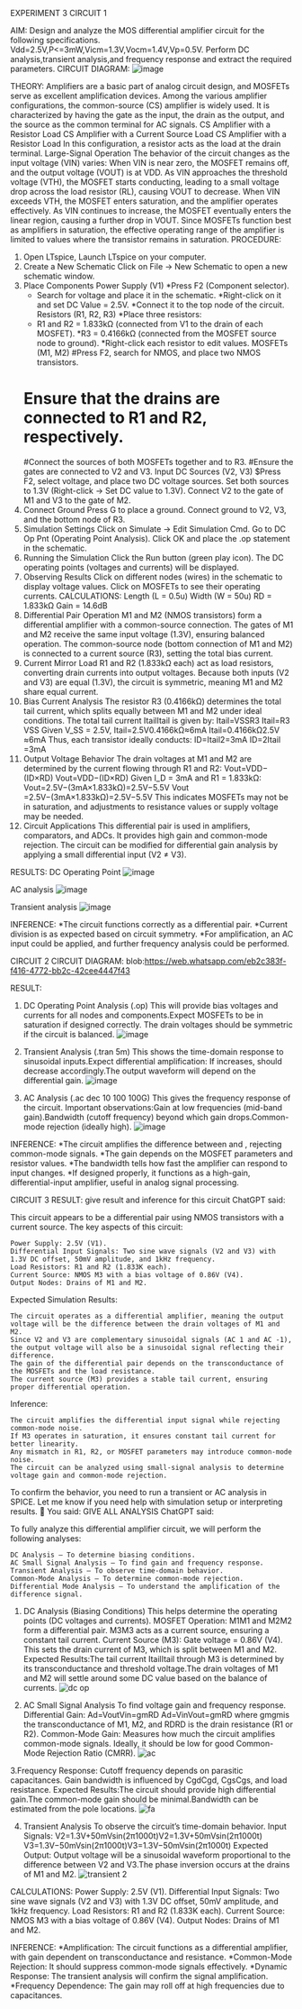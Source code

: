
EXPERIMENT 3
CIRCUIT 1

AIM: Design and analyze the MOS differential amplifier circuit for the following specifications.
Vdd=2.5V,P<=3mW,Vicm=1.3V,Vocm=1.4V,Vp=0.5V. Perform DC analysis,transient analysis,and frequency response and extract the required parameters.
CIRCUIT DIAGRAM: ![image](https://github.com/user-attachments/assets/6517842a-a382-4a34-89b1-340af4a62dae)

THEORY:
Amplifiers are a basic part of analog circuit design, and MOSFETs serve as excellent amplification devices. Among the various amplifier configurations, the common-source (CS) amplifier is widely used. It is characterized by having the gate as the input, the drain as the output, and the source as the common terminal for AC signals.
CS Amplifier with a Resistor Load
CS Amplifier with a Current Source Load
CS Amplifier with a Resistor Load
In this configuration, a resistor acts as the load at the drain terminal.
Large-Signal Operation
The behavior of the circuit changes as the input voltage (VIN) varies:
When VIN is near zero, the MOSFET remains off, and the output voltage (VOUT) is at VDD.
As VIN approaches the threshold voltage (VTH), the MOSFET starts conducting, leading to a small voltage drop across the load resistor (RL), causing VOUT to decrease.
When VIN exceeds VTH, the MOSFET enters saturation, and the amplifier operates effectively.
As VIN continues to increase, the MOSFET eventually enters the linear region, causing a further drop in VOUT.
Since MOSFETs function best as amplifiers in saturation, the effective operating range of the amplifier is limited to values where the transistor remains in saturation.
PROCEDURE:
1. Open LTspice, Launch LTspice on your computer.
2. Create a New Schematic
 Click on File → New Schematic to open a new schematic window.
3. Place Components
Power Supply (V1)
     *Press F2 (Component selector).
    * Search for voltage and place it in the schematic.
     *Right-click on it and set DC Value = 2.5V.
    *Connect it to the top node of the circuit.
Resistors (R1, R2, R3)
   *Place three resistors:
   * R1 and R2 = 1.833kΩ (connected from V1 to the drain of each MOSFET).
   *R3 = 0.4166kΩ (connected from the MOSFET source node to ground).
    *Right-click each resistor to edit values.
MOSFETs (M1, M2)
    #Press F2, search for NMOS, and place two NMOS transistors.
   # Ensure that the drains are connected to R1 and R2, respectively.
    #Connect the sources of both MOSFETs together and to R3.
    #Ensure the gates are connected to V2 and V3.
Input DC Sources (V2, V3)
    $Press F2, select voltage, and place two DC voltage sources.
     Set both sources to 1.3V (Right-click → Set DC value to 1.3V).
    Connect V2 to the gate of M1 and V3 to the gate of M2.
4. Connect Ground
    Press G to place a ground.
    Connect ground to V2, V3, and the bottom node of R3.
5. Simulation Settings
   Click on Simulate → Edit Simulation Cmd.
    Go to DC Op Pnt (Operating Point Analysis).
    Click OK and place the .op statement in the schematic.
6. Running the Simulation
    Click the Run button (green play icon).
    The DC operating points (voltages and currents) will be displayed.
7. Observing Results
    Click on different nodes (wires) in the schematic to display voltage values.
    Click on MOSFETs to see their operating currents.
CALCULATIONS:
Length (L = 0.5u)
Width (W = 50u)
RD = 1.833kΩ
Gain = 14.6dB
1. Differential Pair Operation
    M1 and M2 (NMOS transistors) form a differential amplifier with a common-source connection.
    The gates of M1 and M2 receive the same input voltage (1.3V), ensuring balanced operation.
    The common-source node (bottom connection of M1 and M2) is connected to a current source (R3), setting the total bias current.
2. Current Mirror Load
    R1 and R2 (1.833kΩ each) act as load resistors, converting drain currents into output voltages.
    Because both inputs (V2 and V3) are equal (1.3V), the circuit is symmetric, meaning M1 and M2 share equal current.
3. Bias Current Analysis
    The resistor R3 (0.4166kΩ) determines the total tail current, which splits equally between M1 and M2 under ideal conditions.
    The total tail current ItailItail​ is given by:
    Itail=VSSR3
    Itail​=R3​VSS​​ Given V_SS = 2.5V,
    Itail=2.5V0.4166kΩ≈6mA
    Itail​=0.4166kΩ2.5V​≈6mA Thus, each transistor ideally conducts:
    ID=Itail2=3mA
    ID​=2Itail​​=3mA
4. Output Voltage Behavior
    The drain voltages at M1 and M2 are determined by the current flowing through R1 and R2:
    Vout=VDD−(ID×RD)
    Vout​=VDD​−(ID​×RD​) Given I_D = 3mA and R1 = 1.833kΩ:
    Vout=2.5V−(3mA×1.833kΩ)=2.5V−5.5V
    Vout​=2.5V−(3mA×1.833kΩ)=2.5V−5.5V This indicates MOSFETs may not be in saturation, and adjustments to resistance values or supply voltage may be needed.
5. Circuit Applications
    This differential pair is used in amplifiers, comparators, and ADCs.
    It provides high gain and common-mode rejection.
    The circuit can be modified for differential gain analysis by applying a small differential input (V2 ≠ V3).

RESULTS:
DC Operating Point
![image](https://github.com/user-attachments/assets/44c12d60-8ebf-413d-b54a-25304b4c0c4d)

AC analysis
![image](https://github.com/user-attachments/assets/862ac7d1-c281-4369-8d8e-f3575459952e)

Transient analysis
![image](https://github.com/user-attachments/assets/ca51fc52-fc44-49b1-88a0-be3db8e79af8)




INFERENCE:
*The circuit functions correctly as a differential pair.
*Current division is as expected based on circuit symmetry.
*For amplification, an AC input could be applied, and further frequency analysis could be performed.

CIRCUIT 2
CIRCUIT DIAGRAM:
blob:https://web.whatsapp.com/eb2c383f-f416-4772-bb2c-42cee4447f43

RESULT:
1. DC Operating Point Analysis (.op)
This will provide bias voltages and currents for all nodes and components.Expect MOSFETs to be in saturation if designed correctly.
The drain voltages should be symmetric if the circuit is balanced.
![image](https://github.com/user-attachments/assets/d4f33bfa-428d-4b8b-b37d-66f492072d59)


2. Transient Analysis (.tran 5m)
This shows the time-domain response to sinusoidal inputs.Expect differential amplification:
If  increases,  should decrease accordingly.The output waveform will depend on the differential gain.
![image](https://github.com/user-attachments/assets/2374ca9f-f735-4b49-a3b5-d11af25f4363)


3. AC Analysis (.ac dec 10 100 100G)
This gives the frequency response of the circuit.
Important observations:Gain at low frequencies (mid-band gain).Bandwidth (cutoff frequency) beyond which gain drops.Common-mode rejection (ideally high).
![image](https://github.com/user-attachments/assets/105510f7-e1f0-4edd-8f39-fac039050448)


INFERENCE:
*The circuit amplifies the difference between  and , rejecting common-mode signals.
*The gain depends on the MOSFET parameters and resistor values.
*The bandwidth tells how fast the amplifier can respond to input changes.
*If designed properly, it functions as a high-gain, differential-input amplifier, useful in analog signal processing.

CIRCUIT 3
RESULT:
give result and inference for this circuit
ChatGPT said:

This circuit appears to be a differential pair using NMOS transistors with a current source. The key aspects of this circuit:

    Power Supply: 2.5V (V1).
    Differential Input Signals: Two sine wave signals (V2 and V3) with 1.3V DC offset, 50mV amplitude, and 1kHz frequency.
    Load Resistors: R1 and R2 (1.833K each).
    Current Source: NMOS M3 with a bias voltage of 0.86V (V4).
    Output Nodes: Drains of M1 and M2.

Expected Simulation Results:

    The circuit operates as a differential amplifier, meaning the output voltage will be the difference between the drain voltages of M1 and M2.
    Since V2 and V3 are complementary sinusoidal signals (AC 1 and AC -1), the output voltage will also be a sinusoidal signal reflecting their difference.
    The gain of the differential pair depends on the transconductance of the MOSFETs and the load resistance.
    The current source (M3) provides a stable tail current, ensuring proper differential operation.

Inference:

    The circuit amplifies the differential input signal while rejecting common-mode noise.
    If M3 operates in saturation, it ensures constant tail current for better linearity.
    Any mismatch in R1, R2, or MOSFET parameters may introduce common-mode noise.
    The circuit can be analyzed using small-signal analysis to determine voltage gain and common-mode rejection.

To confirm the behavior, you need to run a transient or AC analysis in SPICE. Let me know if you need help with simulation setup or interpreting results. 🚀
You said:
GIVE ALL ANALYSIS
ChatGPT said:

To fully analyze this differential amplifier circuit, we will perform the following analyses:

    DC Analysis – To determine biasing conditions.
    AC Small Signal Analysis – To find gain and frequency response.
    Transient Analysis – To observe time-domain behavior.
    Common-Mode Analysis – To determine common-mode rejection.
    Differential Mode Analysis – To understand the amplification of the difference signal.

1. DC Analysis (Biasing Conditions)
This helps determine the operating points (DC voltages and currents).
MOSFET Operation:
        M1M1​ and M2M2​ form a differential pair.
        M3M3​ acts as a current source, ensuring a constant tail current.
Current Source (M3):
        Gate voltage = 0.86V (V4).
        This sets the drain current of M3, which is split between M1 and M2.
Expected Results:The tail current ItailItail​ through M3 is determined by its transconductance and threshold voltage.The drain voltages of M1 and M2 will settle around some DC value based on the balance of currents.
![dc op](https://github.com/user-attachments/assets/6cd41a82-f6b0-423f-9f57-4d2f4f121ef7)

2. AC Small Signal Analysis
To find voltage gain and frequency response.
Differential Gain:
    Ad=VoutVin=gmRD
    Ad​=Vin​Vout​​=gm​RD​
where gmgm​ is the transconductance of M1, M2, and RDRD​ is the drain resistance (R1 or R2).
 Common-Mode Gain:
        Measures how much the circuit amplifies common-mode signals.
        Ideally, it should be low for good Common-Mode Rejection Ratio (CMRR).
   ![ac](https://github.com/user-attachments/assets/1b7439ae-156a-4090-9d41-24a603d69d44)


3.Frequency Response:
        Cutoff frequency depends on parasitic capacitances.
        Gain bandwidth is influenced by CgdCgd​, CgsCgs​, and load resistance.
Expected Results:The circuit should provide high differential gain.The common-mode gain should be minimal.Bandwidth can be estimated from the pole locations.
![fa](https://github.com/user-attachments/assets/21123a74-2f04-4c7d-a80b-2c966eab2c81)

4. Transient Analysis
To observe the circuit’s time-domain behavior.
Input Signals:
        V2=1.3V+50mVsin⁡(2π1000t)V2​=1.3V+50mVsin(2π1000t)
        V3=1.3V−50mVsin⁡(2π1000t)V3​=1.3V−50mVsin(2π1000t)
 Expected Output: Output voltage will be a sinusoidal waveform proportional to the difference between V2 and V3.The phase inversion occurs at the drains of M1 and M2.
![transient 2](https://github.com/user-attachments/assets/1964c52d-a390-437c-a76a-357a943d0055)

CALCULATIONS:
Power Supply: 2.5V (V1).
Differential Input Signals: Two sine wave signals (V2 and V3) with 1.3V DC offset, 50mV amplitude, and 1kHz frequency.
Load Resistors: R1 and R2 (1.833K each).
Current Source: NMOS M3 with a bias voltage of 0.86V (V4).
Output Nodes: Drains of M1 and M2.

INFERENCE:
*Amplification: The circuit functions as a differential amplifier, with gain dependent on transconductance and resistance.
*Common-Mode Rejection: It should suppress common-mode signals effectively.
*Dynamic Response: The transient analysis will confirm the signal amplification.
*Frequency Dependence: The gain may roll off at high frequencies due to capacitances.
